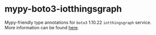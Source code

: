 # mypy-boto3-iotthingsgraph

Mypy-friendly type annotations for `boto3` 1.10.22 `iotthingsgraph` service.
More information can be found [here](https://github.com/vemel/mypy_boto3).